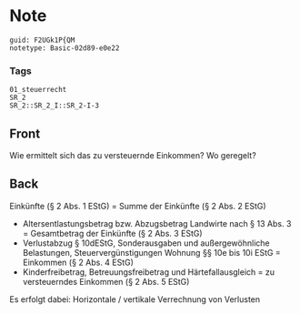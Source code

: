 # Note
```
guid: F2UGk1P{QM
notetype: Basic-02d89-e0e22
```

### Tags
```
01_steuerrecht
SR_2
SR_2::SR_2_I::SR_2-I-3
```

## Front
Wie ermittelt sich das zu versteuernde Einkommen? Wo geregelt?

## Back
Einkünfte (§ 2 Abs. 1 EStG)
= Summe der Einkünfte (§ 2 Abs. 2 EStG)
- Altersentlastungsbetrag bzw. Abzugsbetrag Landwirte nach § 13 Abs. 3
= Gesamtbetrag der Einkünfte (§ 2 Abs. 3 EStG)
- Verlustabzug § 10dEStG, Sonderausgaben und außergewöhnliche Belastungen, Steuervergünstigungen Wohnung §§ 10e bis 10i EStG
= Einkommen (§ 2 Abs. 4 EStG)
- Kinderfreibetrag, Betreuungsfreibetrag und Härtefallausgleich
= zu versteuerndes Einkommen (§ 2 Abs. 5 EStG)

Es erfolgt dabei:
Horizontale / vertikale Verrechnung von Verlusten
